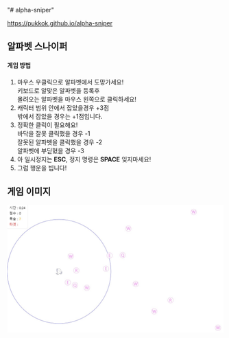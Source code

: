"# alpha-sniper" 

https://pukkok.github.io/alpha-sniper

<div>
    <h2>알파벳 스나이퍼</h2>
    <h4>게임 방법</h4>
    <ol>
        <li>마우스 우클릭으로 알파벳에서 도망가세요! <br>
            키보드로 알맞은 알파벳을 등록후 <br>
            몰려오는 알파벳을 마우스 왼쪽으로 클릭하세요!
        </li>
        <li>
            캐릭터 범위 안에서 잡았을경우 <span>+3점</span> <br>
            밖에서 잡았을 경우는 <span>+1</span>점입니다.
        </li>
        <li>
            정확한 클릭이 필요해요! <br>
            바닥을 잘못 클릭했을 경우 <span class="red">-1</span> <br>
            잘못된 알파벳을 클릭했을 경우 <span class="red">-2</span> <br>
            알파벳에 부딛혔을 경우 <span class="red">-3</span>
        </li>
        <li>
            아 일시정지는 <strong>ESC</strong>, 정지 명령은 <strong>SPACE</strong> 잊지마세요!
        </li>
        <li>
            그럼 행운을 빕니다!
        </li>
    </ul>
</div>



## 게임 이미지
<div>
    <img width=800 src="public/extra/main-game.JPG" alt='' />&nbsp
</div>


